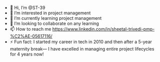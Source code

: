 - 👋 Hi, I’m @ST-39
- 👀 I’m interested in project management
- 🌱 I’m currently learning project management
- 💞️ I’m looking to collaborate on any learning
- 📫 How to reach me https://www.linkedin.com/in/sheetal-trivedi-pmp-%C2%AE-05617116/
- ⚡ Fun fact: I started my career in tech in 2010 and then after a 5-year maternity break— I have excelled in managing entire project lifecycles for 4 years now!

<!---
ST-39/ST-39 is a ✨ special ✨ repository because its `README.md` (this file) appears on your GitHub profile.
You can click the Preview link to take a look at your changes.
--->
